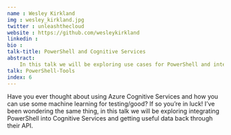 ```yaml
---
name : Wesley Kirkland
img : wesley_kirkland.jpg
twitter : unleashthecloud
website : https://github.com/wesleykirkland
linkedin : 
bio : 
talk-title: PowerShell and Cognitive Services
abstract:
    In this talk we will be exploring use cases for PowerShell and integrating it with Azure cognitive services
talk: PowerShell-Tools
index: 6
---
```


Have you ever thought about using Azure Cognitive Services and how you can use some machine learning for testing/good? If so you’re in luck! I’ve been wondering the same thing, in this talk we will be exploring integrating PowerShell into Cognitive Services and getting useful data back through their API.


